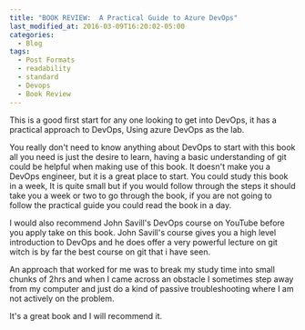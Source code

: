 ```yaml
---
title: "BOOK REVIEW:  A Practical Guide to Azure DevOps"
last_modified_at: 2016-03-09T16:20:02-05:00
categories:
  - Blog
tags:
  - Post Formats
  - readability
  - standard
  - Devops
  - Book Review
---
```


This is a good first start for any one looking to get into DevOps, it has a practical approach to DevOps,
Using azure DevOps as the lab. 

You really don't need to know anything about DevOps to start with this book all you need is just the desire to learn, having a basic understanding of git could be helpful when making use of this book. It doesn't make you a DevOps engineer, but it is a great place to start. You could study this book in a week, It is quite small but if you would follow through the steps it should take you a week or two to go through the book, if you are not going to follow the practical guide you could read the book in a day.

I would also recommend John Savill's DevOps course on YouTube before you apply take on this book. John Savill's course gives you a high level introduction to DevOps and he does offer a very powerful lecture on git witch is by far the best course on git that i have seen.

An approach that worked for me was to break my study time into small chunks of 2hrs and when I came across an obstacle I sometimes step away from my computer and just do a kind of passive troubleshooting where I am not actively on the problem. 

It's a great book and I will recommend it.